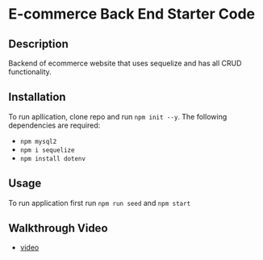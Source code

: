 # E-commerce Back End Starter Code

## Description
Backend of ecommerce website that uses sequelize and has all CRUD functionality.

## Installation
To run apllication, clone repo and run `npm init --y`. The following dependencies are required:
* `npm mysql2`
* `npm i sequelize`
* `npm install dotenv`

## Usage
To run application first run `npm run seed` and `npm start`

## Walkthrough Video
* [video](https://drive.google.com/file/d/1VvIjZHksTHqbjnSEawdIVYeMxe9CjVjL/view?usp=sharing)
